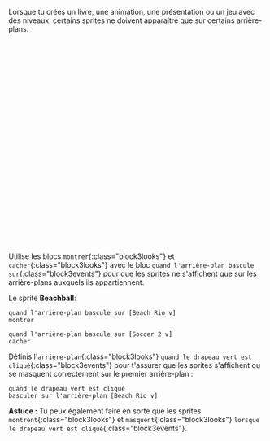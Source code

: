 Lorsque tu crées un livre, une animation, une présentation ou un jeu avec des niveaux, certains sprites ne doivent apparaître que sur certains arrière-plans.
<div class="scratch-preview" style="margin-left: 15px;">
  <iframe allowtransparency="true" width="485" height="402" src="" frameborder="0"></iframe>
</div>

Utilise les blocs `montrer`{:class="block3looks"} et `cacher`{:class="block3looks"} avec le bloc `quand l'arrière-plan bascule sur`{:class="block3events"} pour que les sprites ne s'affichent que sur les arrière-plans auxquels ils appartiennent.

Le sprite **Beachball**:
```blocks3
quand l'arrière-plan bascule sur [Beach Rio v]
montrer

quand l'arrière-plan bascule sur [Soccer 2 v]
cacher
```

Définis l'`arrière-plan`{:class="block3looks"} `quand le drapeau vert est cliqué`{:class="block3events"} pour t'assurer que les sprites s'affichent ou se masquent correctement sur le premier arrière-plan :

```blocks3
quand le drapeau vert est cliqué 
basculer sur l'arrière-plan [Beach Rio v]
```

**Astuce :** Tu peux également faire en sorte que les sprites `montrent`{:class="block3looks"} et `masquent`{:class="block3looks"} `lorsque le drapeau vert est cliqué`{:class="block3events"}.
